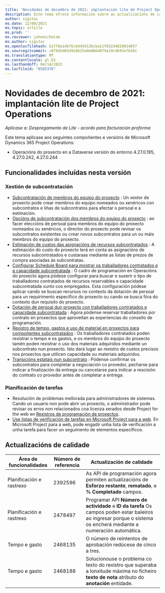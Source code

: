 ```yaml
---
title: 'Novidades de decembro de 2021: implantación lite de Project Operations'
description: Este tema ofrece información sobre as actualizacións de calidade dispoñibles na versión de decembro de 2021 da implantación de Project Operations lite.
author: sigitac
ms.date: 12/09/2021
ms.topic: article
ms.prod: ''
ms.reviewer: johnmichalak
ms.author: sigitac
ms.openlocfilehash: b1ff0a14bf6cb445913bcba11f83234826014857
ms.sourcegitcommit: c0792bd65d92db25e0e8864879a19c4b93efb10c
ms.translationtype: MT
ms.contentlocale: gl-ES
ms.lasthandoff: 04/14/2022
ms.locfileid: "8585376"
---
```

# <a name="whats-new-december-2021---project-operations-lite-deployment"></a>Novidades de decembro de 2021: implantación lite de Project Operations

_Aplícase a: Despregamento de Lite - acordo para facturación proforma_

Este tema aplícase aos seguintes compoñentes e versións de Microsoft Dynamics 365 Project Operations:

- Operacións do proxecto en a Dataverse versión do entorno 4.27.0.195, 4.27.0.242, 4.27.0.244


## <a name="features-included-in-this-release"></a>Funcionalidades incluídas nesta versión

### <a name="subcontract-management"></a>Xestión de subcontratación 

- [Subcontratación de membros do equipo do proxecto](../subcontracting/subcontracting-project-team-members.md) : Un xestor de proxecto pode crear membros do equipo nomeados ou xenéricos con subcontratos e liñas de subcontratos para afectar o persoal e a estimación.
- [Opcións de subcontratación dos membros do equipo do proxecto](../subcontracting/subcon-options.md) : ao facer eleccións de persoal para membros do equipo do proxecto nomeados ou xenéricos, o director do proxecto pode revisar os subcontratos existentes ou crear novos subcontratos para un ou máis membros do equipo do proxecto. 
- [Estimación de custos das asignacións de recursos subcontratados](../subcontracting/costing-subcon-ra.md) : A estimación do custo do proxecto terá en conta as asignacións de recursos subcontratados e custaraas mediante as listas de prezos de compra asociadas ás subcontratas. 
- [Configurar Schedule Board para mostrar os traballadores contratados e a capacidade subcontratada](../subcontracting/configure-sb-subcon.md) : O cadro de programación en Operacións do proxecto agora pódese configurar para buscar e suxerir o tipo de traballadores contratados de recursos reservables e capacidade subcontratada xunto cos empregados. Esta configuración pódese aplicar cando se buscan recursos no contexto da dotación de persoal para un requirimento específico do proxecto ou cando se busca fóra do contexto dun requisito do proxecto.
- [Dotación de persoal dun proxecto con traballadores contratados e capacidade subcontratada](../subcontracting/staffing-cw.md) : Agora pódense reservar traballadores por contrato en proxectos que aproveitan as experiencias do consello de programación.
- [Rexistro de tempo, gastos e uso de material en proxectos para compoñentes subcontratados](../subcontracting/recording-subcon-actuals.md) : Os traballadores contratados poden rexistrar o tempo e os gastos, e os membros do equipo do proxecto tamén poden rexistrar o uso dos materiais adquiridos mediante un subcontrato nun proxecto. Isto dará lugar ao rexistro de custos precisos nos proxectos que utilicen capacidade ou materiais adquiridos.
- [Transicións estatais nun subcontrato](../subcontracting/subcon-states.md) : Pódense confirmar os subcontratos para completar a negociación co provedor, pecharse para indicar a finalización da entrega ou cancelarse para indicar a rescisión do contrato co provedor antes de completar a entrega.

### <a name="task-planning"></a>Planificación de tarefas
- Resolución de problemas mellorada para administradores de sistemas. Cando un usuario non pode abrir un proxecto, o administrador pode revisar os erros non relacionados coa licenza xerados desde Project for the web en [Rexistros de programación de proxectos](../../project-management/schedule-api-logs.md).
- [Use listas de verificación de tarefas en Microsoft Project para a web](https://support.microsoft.com/en-us/office/use-task-checklists-in-microsoft-project-for-the-web-c69bcf73-5c75-4ad3-9893-6d6f92360e9c). En Microsoft Project para a web, pode engadir unha lista de verificación a unha tarefa para facer un seguimento de elementos específicos.

## <a name="quality-updates"></a>Actualizacións de calidade

| **Área de funcionalidades** | **Número de referencia** | **Actualización de calidade** |
| --- | --- | --- |
| Planificación e rastrexo | 2392596 | As API de programación agora permiten actualizacións de **Esforzo restante**, **rematado**, e **% Completado** campos. |
| Planificación e rastrexo | 2478497 | Programar API **Número de actividade** e **ID da tarefa** Os campos poden estar baleiros ao ingresar porque o sistema os encherá mediante a numeración automática.|
| Tempo e gasto | 2468135 | O número de reintentos de aprobación redúcese de cinco a tres. |
| Tempo e gasto | 2468188 | Solucionouse o problema co texto do rexistro que superaba a lonxitude máxima no ficheiro **texto de nota** atributo do **anotación** entidade. |

